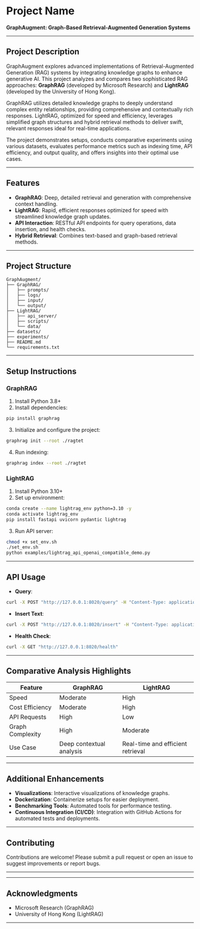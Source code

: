 # Project Name

**GraphAugment: Graph-Based Retrieval-Augmented Generation Systems**

---

## Project Description

GraphAugment explores advanced implementations of Retrieval-Augmented Generation (RAG) systems by integrating knowledge graphs to enhance generative AI. This project analyzes and compares two sophisticated RAG approaches: **GraphRAG** (developed by Microsoft Research) and **LightRAG** (developed by the University of Hong Kong).

GraphRAG utilizes detailed knowledge graphs to deeply understand complex entity relationships, providing comprehensive and contextually rich responses. LightRAG, optimized for speed and efficiency, leverages simplified graph structures and hybrid retrieval methods to deliver swift, relevant responses ideal for real-time applications.

The project demonstrates setups, conducts comparative experiments using various datasets, evaluates performance metrics such as indexing time, API efficiency, and output quality, and offers insights into their optimal use cases.

---

## Features

* **GraphRAG**: Deep, detailed retrieval and generation with comprehensive context handling.
* **LightRAG**: Rapid, efficient responses optimized for speed with streamlined knowledge graph updates.
* **API Interaction**: RESTful API endpoints for query operations, data insertion, and health checks.
* **Hybrid Retrieval**: Combines text-based and graph-based retrieval methods.

---

## Project Structure

```
GraphAugment/
├── GraphRAG/
│   ├── prompts/
│   ├── logs/
│   ├── input/
│   └── output/
├── LightRAG/
│   ├── api_server/
│   ├── scripts/
│   └── data/
├── datasets/
├── experiments/
├── README.md
└── requirements.txt
```

---

## Setup Instructions

### GraphRAG

1. Install Python 3.8+
2. Install dependencies:

```bash
pip install graphrag
```

3. Initialize and configure the project:

```bash
graphrag init --root ./ragtet
```

4. Run indexing:

```bash
graphrag index --root ./ragtet
```

### LightRAG

1. Install Python 3.10+
2. Set up environment:

```bash
conda create --name lightrag_env python=3.10 -y
conda activate lightrag_env
pip install fastapi uvicorn pydantic lightrag
```

3. Run API server:

```bash
chmod +x set_env.sh
./set_env.sh
python examples/lightrag_api_openai_compatible_demo.py
```

---

## API Usage

* **Query**:

```bash
curl -X POST "http://127.0.0.1:8020/query" -H "Content-Type: application/json" -d '{"query": "Your question", "mode": "hybrid"}'
```

* **Insert Text**:

```bash
curl -X POST "http://127.0.0.1:8020/insert" -H "Content-Type: application/json" -d '{"text": "Document content"}'
```

* **Health Check**:

```bash
curl -X GET "http://127.0.0.1:8020/health"
```

---

## Comparative Analysis Highlights

| Feature          | GraphRAG                 | LightRAG                          |
| ---------------- | ------------------------ | --------------------------------- |
| Speed            | Moderate                 | High                              |
| Cost Efficiency  | Moderate                 | High                              |
| API Requests     | High                     | Low                               |
| Graph Complexity | High                     | Moderate                          |
| Use Case         | Deep contextual analysis | Real-time and efficient retrieval |

---

## Additional Enhancements

* **Visualizations**: Interactive visualizations of knowledge graphs.
* **Dockerization**: Containerize setups for easier deployment.
* **Benchmarking Tools**: Automated tools for performance testing.
* **Continuous Integration (CI/CD)**: Integration with GitHub Actions for automated tests and deployments.

---

## Contributing

Contributions are welcome! Please submit a pull request or open an issue to suggest improvements or report bugs.

---


---

## Acknowledgments

* Microsoft Research (GraphRAG)
* University of Hong Kong (LightRAG)

---
